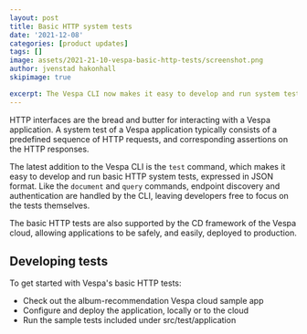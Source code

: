```yaml
---
layout: post
title: Basic HTTP system tests
date: '2021-12-08'
categories: [product updates]
tags: []
image: assets/2021-21-10-vespa-basic-http-tests/screenshot.png
author: jvenstad hakonhall
skipimage: true

excerpt: The Vespa CLI now makes it easy to develop and run system tests for your Vespa application, which can also be used to set up a CD pipeline for the Vespa cloud.
---
```

<script id="asciicast-UyZQXh1TxLo43ON0CMqgFxEj0" src="https://asciinema.org/a/UyZQXh1TxLo43ON0CMqgFxEj0.js" async data-autoplay="true" data-speed="1.5" data-cols="170" data-loop="true"></script>

HTTP interfaces are the bread and butter for interacting with a Vespa application.
A system test of a Vespa application typically consists of a predefined sequence of
HTTP requests, and corresponding assertions on the HTTP responses.

The latest addition to the Vespa CLI is the `test` command, which makes it easy to
develop and run basic HTTP system tests, expressed in JSON format. 
Like the `document` and `query` commands, endpoint discovery and authentication are
handled by the CLI, leaving developers free to focus on the tests themselves.

The basic HTTP tests are also supported by the CD framework of the Vespa cloud,
allowing applications to be safely, and easily, deployed to production. 

## Developing tests

To get started with Vespa's basic HTTP tests:

- Check out the album-recommendation Vespa cloud sample app
- Configure and deploy the application, locally or to the cloud
- Run the sample tests included under src/test/application

